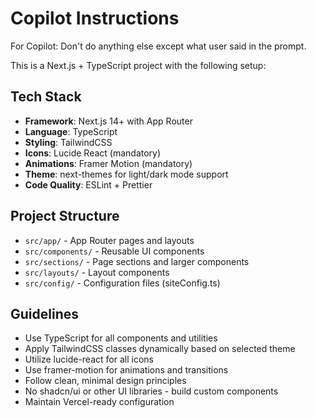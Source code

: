 # Copilot Instructions

<!-- Use this file to provide workspace-specific custom instructions to Copilot. For more details, visit https://code.visualstudio.com/docs/copilot/copilot-customization#_use-a-githubcopilotinstructionsmd-file -->

For Copilot: Don't do anything else except what user said in the prompt. 

This is a Next.js + TypeScript project with the following setup:

## Tech Stack

- **Framework**: Next.js 14+ with App Router
- **Language**: TypeScript
- **Styling**: TailwindCSS
- **Icons**: Lucide React (mandatory)
- **Animations**: Framer Motion (mandatory)
- **Theme**: next-themes for light/dark mode support
- **Code Quality**: ESLint + Prettier

## Project Structure

- `src/app/` - App Router pages and layouts
- `src/components/` - Reusable UI components
- `src/sections/` - Page sections and larger components
- `src/layouts/` - Layout components
- `src/config/` - Configuration files (siteConfig.ts)

## Guidelines

- Use TypeScript for all components and utilities
- Apply TailwindCSS classes dynamically based on selected theme
- Utilize lucide-react for all icons
- Use framer-motion for animations and transitions
- Follow clean, minimal design principles
- No shadcn/ui or other UI libraries - build custom components
- Maintain Vercel-ready configuration
